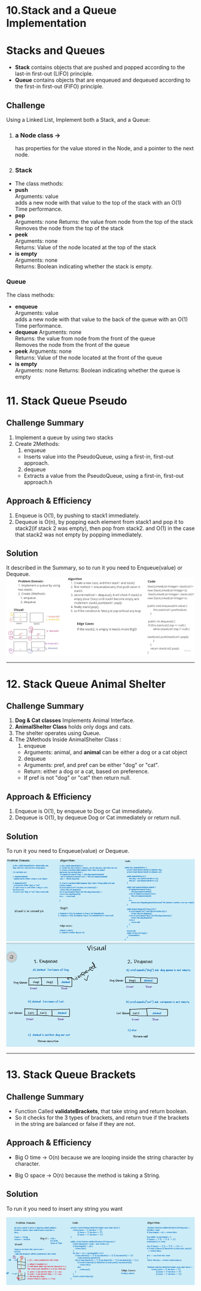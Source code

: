 
# 10.Stack and a Queue Implementation
# Stacks and Queues
<!-- Short summary or background information -->
- **Stack** contains objects that are pushed and popped according to the last-in first-out (LIFO) principle.
- **Queue** contains objects that are enqueued and dequeued according to the first-in first-out (FIFO) principle.

## Challenge
<!-- Description of the challenge -->
Using a Linked List, Implement both a Stack, and a Queue:  
1. ### a Node class ->  
   has properties for the value stored in the Node, and a pointer to the next node.  
2. ### Stack  
- The class methods:  
- **push**  
Arguments: value  
adds a new node with that value to the top of the stack with an O(1) Time performance.  
- **pop**  
Arguments: none
Returns: the value from node from the top of the stack
Removes the node from the top of the stack  
- **peek**  
Arguments: none  
Returns: Value of the node located at the top of the stack  
- **is empty**  
Arguments: none  
Returns: Boolean indicating whether the stack is empty.  
  
### Queue

The class methods:
- **enqueue**  
Arguments: value  
adds a new node with that value to the back of the queue with an O(1) Time performance.  
- **dequeue**
Arguments: none  
Returns: the value from node from the front of the queue  
Removes the node from the front of the queue  
- **peek**
Arguments: none  
Returns: Value of the node located at the front of the queue  
- **is empty**  
Arguments: none
Returns: Boolean indicating whether the queue is empty

# 11. Stack Queue Pseudo

## Challenge Summary
<!-- Description of the challenge -->
1. Implement a queue by using two stacks
2. Create 2Methods:
   1. enqueue
   - Inserts value into the PseudoQueue, using a first-in, first-out approach.
   2. dequeue
   - Extracts a value from the PseudoQueue, using a first-in, first-out approach.h

## Approach & Efficiency
<!-- What approach did you take? Why? What is the Big O space/time for this approach? -->
1. Enqueue is O(1), by pushing to stack1 immediately.
2. Dequeue is O(n), by popping each element from stack1 and pop it to stack2(if stack 2 was empty), then pop from stack2.
and O(1) in the case that stack2 was not empty by popping immediately.

## Solution
<!-- Show how to run your code, and examples of it in action -->
It described in the Summary,
so to run it you need to Enqueue(value) or Dequeue.
![challenge11StackQueuePseudo](challenge11StackQueuePseudo.jpg)

----
# 12. Stack Queue Animal Shelter

## Challenge Summary
<!-- Description of the challenge -->
1. **Dog & Cat classes** Implements Animal Interface.
2. **AnimalShelter Class** holds only dogs and cats.
3. The shelter operates using Queue.
2. The 2Methods Inside AnimalShelter Class :
   1. enqueue
   - Arguments: animal, and **animal** can be either a dog or a cat object
   2. dequeue
   - Arguments: pref, and pref can be either "dog" or "cat".
   - Return: either a dog or a cat, based on preference.
   - If pref is not "dog" or "cat" then return null.


## Approach & Efficiency
<!-- What approach did you take? Why? What is the Big O space/time for this approach? -->
1. Enqueue is O(1), by enqueue to Dog or Cat immediately.
2. Dequeue is O(1), by dequeue Dog or Cat immediately or return null.

## Solution
<!-- Show how to run your code, and examples of it in action -->
To run it you need to Enqueue(value) or Dequeue.


![stackQueueAnimalShelter](stackQueueAnimalShelter.png)
![stackQueueAnimalShelterVisual](stackQueueAnimalShelterVisual.png)

---
# 13. Stack Queue Brackets

## Challenge Summary

- Function Called **validateBrackets**, that take string and return boolean.
- So it checks for the 3 types of brackets, 
  and return true if the brackets in the string are balanced or false if they are not.


## Approach & Efficiency
<!-- What approach did you take? Why? What is the Big O space/time for this approach? -->

- Big O time -> O(n) because we are looping inside the string character by character.

- Big O space -> O(n) because the method is taking a String.

## Solution
<!-- Show how to run your code, and examples of it in action -->
To run it you need to insert any string you want

![stackQueueBrackets](stackQueueBrackets.png)
